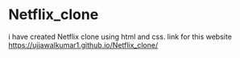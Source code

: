 # Netflix_clone
i have created Netflix clone using html and css.
link for this website  https://ujjawalkumar1.github.io/Netflix_clone/
